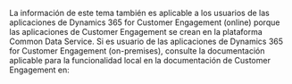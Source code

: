 La información de este tema también es aplicable a los usuarios de las aplicaciones de Dynamics 365 for Customer Engagement (online) porque las aplicaciones de Customer Engagement se crean en la plataforma Common Data Service. Si es usuario de las aplicaciones de Dynamics 365 for Customer Engagement (on-premises), consulte la documentación aplicable para la funcionalidad local en la documentación de Customer Engagement en: 